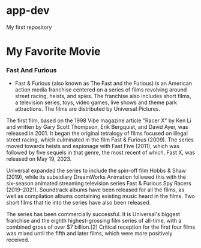 # app-dev
My first repository
# My Favorite Movie
### Fast And Furious
- Fast & Furious (also known as The Fast and the Furious) is an American action media franchise centered on a series of films revolving around street racing, heists, and spies. The franchise also includes short films, a television series, toys, video games, live shows and theme park attractions. The films are distributed by Universal Pictures.

The first film, based on the 1998 Vibe magazine article "Racer X" by Ken Li and written by Gary Scott Thompson, Erik Bergquist, and David Ayer, was released in 2001. It began the original tetralogy of films focused on illegal street racing, which culminated in the film Fast & Furious (2009). The series moved towards heists and espionage with Fast Five (2011), which was followed by five sequels in that genre, the most recent of which, Fast X, was released on May 19, 2023.

Universal expanded the series to include the spin-off film Hobbs & Shaw (2019), while its subsidiary DreamWorks Animation followed this with the six-season animated streaming television series Fast & Furious Spy Racers (2019–2021). Soundtrack albums have been released for all the films, as well as compilation albums containing existing music heard in the films. Two short films that tie into the series have also been released.

The series has been commercially successful. It is Universal's biggest franchise and the eighth highest-grossing film series of all-time, with a combined gross of over $7 billion.[2] Critical reception for the first four films was mixed until the fifth and later films, which were more positively received.
